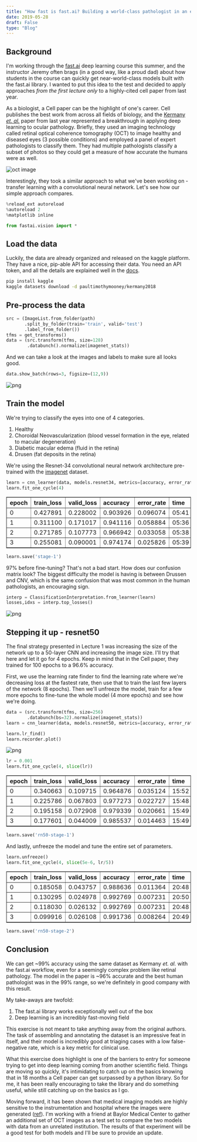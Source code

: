 ```yaml
---
title: "How fast is fast.ai? Building a world-class pathologist in an evening"
date: 2019-05-28
draft: False
type: "Blog"
---
```


## Background

I'm working through the [fast.ai](http://course.fast.ai) deep learning course this summer, and the instructor Jeremy often brags (in a good way, like a proud dad) about how students in the course can quickly get near-world-class models built with the fast.ai library. I wanted to put this idea to the test and decided to apply approaches *from the first lecture only* to a highly-cited cell paper from last year.

As a biologist, a Cell paper can be the highlight of one's career. Cell publishes the best work from across all fields of biology, and the [Kermany *et. al.*](http://www.cell.com/cell/fulltext/S0092-8674(18)30154-5) paper from last year represented a breakthrough in applying deep learning to ocular pathology. Briefly, they used an imaging technology called retinal optical coherence tomography (OCT) to image healthy and diseased eyes (3 possible conditions) and employed a panel of expert pathologists to classify them. They had multiple pathologists classify a subset of photos so they could get a measure of how accurate the humans were as well.

![oct image](/images/post2/oct.jpg)

Interestingly, they took a similar approach to what we've been working on - transfer learning with a convolutional neural network. Let's see how our simple approach compares.


```python
%reload_ext autoreload
%autoreload 2
%matplotlib inline

from fastai.vision import *
```

## Load the data

Luckily, the data are already organized and released on the kaggle platform. They have a nice, pip-able API for accessing their data. You need an API token, and all the details are explained well in the [docs](https://github.com/Kaggle/kaggle-api).


```bash
pip install kaggle
kaggle datasets download -d paultimothymooney/kermany2018
```

## Pre-process the data



```python
src = (ImageList.from_folder(path)
       .split_by_folder(train='train', valid='test')
       .label_from_folder())
tfms = get_transforms()
data = (src.transform(tfms, size=128)
        .databunch().normalize(imagenet_stats))
```

And we can take a look at the images and labels to make sure all looks good.

```python
data.show_batch(rows=3, figsize=(12,9))
```
![png](/images/post2/output_11_0.png)


## Train the model

We're trying to classify the eyes into one of 4 categories.
1. Healthy
2. Choroidal Neovascularization (blood vessel formation in the eye, related to macular degeneration)
3. Diabetic macular edema (fluid in the retina)
4. Drusen (fat deposits in the retina)

We're using the Resnet-34 convolutional neural network architecture pre-trained with the [imagenet](http://www.image-net.org/) dataset.

```python
learn = cnn_learner(data, models.resnet34, metrics=[accuracy, error_rate])
learn.fit_one_cycle(4)
```


<table border="1" class="dataframe">
  <thead>
    <tr style="text-align: left;">
      <th>epoch</th>
      <th>train_loss</th>
      <th>valid_loss</th>
      <th>accuracy</th>
      <th>error_rate</th>
      <th>time</th>
    </tr>
  </thead>
  <tbody>
    <tr>
      <td>0</td>
      <td>0.427891</td>
      <td>0.228002</td>
      <td>0.903926</td>
      <td>0.096074</td>
      <td>05:41</td>
    </tr>
    <tr>
      <td>1</td>
      <td>0.311100</td>
      <td>0.171017</td>
      <td>0.941116</td>
      <td>0.058884</td>
      <td>05:36</td>
    </tr>
    <tr>
      <td>2</td>
      <td>0.271785</td>
      <td>0.107773</td>
      <td>0.966942</td>
      <td>0.033058</td>
      <td>05:38</td>
    </tr>
    <tr>
      <td>3</td>
      <td>0.255081</td>
      <td>0.090001</td>
      <td>0.974174</td>
      <td>0.025826</td>
      <td>05:39</td>
    </tr>
  </tbody>
</table>



```python
learn.save('stage-1')
```

97% before fine-tuning? That's not a bad start. How does our confusion matrix look? The biggest difficulty the model is having is between Drussen and CNV, which is the same confusion that was most common in the human pathologists, an encouraging sign.


```python
interp = ClassificationInterpretation.from_learner(learn)
losses,idxs = interp.top_losses()
```

![png](/images/post2/output_20_0.png)


## Stepping it up - resnet50

The final strategy presented in Lecture 1 was increasing the size of the network up to a 50-layer CNN and increasing the image size. I'll try that here and let it go for 4 epochs. Keep in mind that in the Cell paper, they trained for 100 epochs to a 96.6% accuracy.

First, we use the learning rate finder to find the learning rate where we're decreasing loss at the fastest rate, then use that to train the last few layers of the network (8 epochs). Then we'll unfreeze the model, train for a few more epochs to fine-tune the whole model (4 more epochs) and see how we're doing.


```python
data = (src.transform(tfms, size=256)
        .databunch(bs=32).normalize(imagenet_stats))
learn = cnn_learner(data, models.resnet50, metrics=[accuracy, error_rate])
```


```python
learn.lr_find()
learn.recorder.plot()
```

![png](/images/post2/output_23_2.png)


```python
lr = 0.001
learn.fit_one_cycle(4, slice(lr))
```


<table border="1" class="dataframe">
  <thead>
    <tr style="text-align: left;">
      <th>epoch</th>
      <th>train_loss</th>
      <th>valid_loss</th>
      <th>accuracy</th>
      <th>error_rate</th>
      <th>time</th>
    </tr>
  </thead>
  <tbody>
    <tr>
      <td>0</td>
      <td>0.340663</td>
      <td>0.109715</td>
      <td>0.964876</td>
      <td>0.035124</td>
      <td>15:52</td>
    </tr>
    <tr>
      <td>1</td>
      <td>0.225786</td>
      <td>0.067803</td>
      <td>0.977273</td>
      <td>0.022727</td>
      <td>15:48</td>
    </tr>
    <tr>
      <td>2</td>
      <td>0.195158</td>
      <td>0.072908</td>
      <td>0.979339</td>
      <td>0.020661</td>
      <td>15:49</td>
    </tr>
    <tr>
      <td>3</td>
      <td>0.177601</td>
      <td>0.044009</td>
      <td>0.985537</td>
      <td>0.014463</td>
      <td>15:49</td>
    </tr>
  </tbody>
</table>



```python
learn.save('rn50-stage-1')
```

And lastly, unfreeze the model and tune the entire set of parameters.

```python
learn.unfreeze()
learn.fit_one_cycle(4, slice(5e-6, lr/5))
```


<table border="1" class="dataframe">
  <thead>
    <tr style="text-align: left;">
      <th>epoch</th>
      <th>train_loss</th>
      <th>valid_loss</th>
      <th>accuracy</th>
      <th>error_rate</th>
      <th>time</th>
    </tr>
  </thead>
  <tbody>
    <tr>
      <td>0</td>
      <td>0.185058</td>
      <td>0.043757</td>
      <td>0.988636</td>
      <td>0.011364</td>
      <td>20:48</td>
    </tr>
    <tr>
      <td>1</td>
      <td>0.130295</td>
      <td>0.024978</td>
      <td>0.992769</td>
      <td>0.007231</td>
      <td>20:50</td>
    </tr>
    <tr>
      <td>2</td>
      <td>0.118030</td>
      <td>0.026132</td>
      <td>0.992769</td>
      <td>0.007231</td>
      <td>20:48</td>
    </tr>
    <tr>
      <td>3</td>
      <td>0.099916</td>
      <td>0.026108</td>
      <td>0.991736</td>
      <td>0.008264</td>
      <td>20:49</td>
    </tr>
  </tbody>
</table>



```python
learn.save('rn50-stage-2')
```

## Conclusion

We can get ~99% accuracy using the same dataset as Kermany *et. al.* with the fast.ai workflow, even for a seemingly complex problem like retinal pathology. The model in the paper is ~96% accurate and the best human pathologist was in the 99% range, so we're definitely in good company with this result.

My take-aways are twofold:
1. The fast.ai library works exceptionally well out of the box
2. Deep learning is an incredibly fast-moving field

This exercise is not meant to take anything away from the original authors. The task of assembling and annotating the dataset is an impressive feat in itself, and their model is incredibly good at triaging cases with a low false-negative rate, which is a key metric for clinical use.

What this exercise does highlight is one of the barriers to entry for someone trying to get into deep learning coming from another scientific field. Things are moving so quickly, it's intimidating to catch up on the basics knowing that in 18 months a Cell paper can get surpassed by a python library. So for me, it has been really encouraging to take the library and do something useful, while still catching up on the basics as I go.

Moving forward, it has been shown that medical imaging models are highly sensitive to the instrumentation and hospital where the images were generated ([ref](https://arxiv.org/abs/1807.00431)). I'm working with a friend at Baylor Medical Center to gather an additional set of OCT images as a test set to compare the two models with data from an unrelated institution. The results of that experiment will be a good test for both models and I'll be sure to provide an update.
